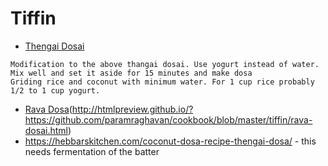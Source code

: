 # Tiffin
- [Thengai Dosai](http://htmlpreview.github.io/?https://github.com/paramraghavan/cookbook/blob/master/tiffin/thengai-dosai.html)
```
Modification to the above thangai dosai. Use yogurt instead of water.
Mix well and set it aside for 15 minutes and make dosa
Griding rice and coconut with minimum water. For 1 cup rice probably 1/2 to 1 cup yogurt.
```
- [Rava Dosa]()(http://htmlpreview.github.io/?https://github.com/paramraghavan/cookbook/blob/master/tiffin/rava-dosai.html)  
- https://hebbarskitchen.com/coconut-dosa-recipe-thengai-dosa/ - this needs fermentation of the batter
